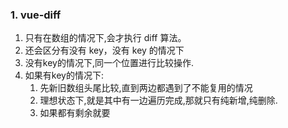 ### 1. vue-diff

1. 只有在数组的情况下,会才执行 diff 算法。
2. 还会区分有没有 key，没有 key 的情况下
3. 没有key的情况下,同一个位置进行比较操作.
4. 如果有key的情况下:
   1. 先新旧数组头尾比较,直到两边都遇到了不能复用的情况
   2. 理想状态下,就是其中有一边遍历完成,那就只有纯新增,纯删除.
   3. 如果都有剩余就要
